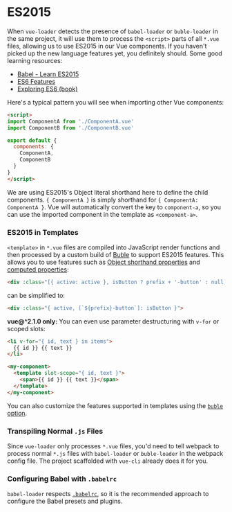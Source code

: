 # ES2015

When `vue-loader` detects the presence of `babel-loader` or `buble-loader` in the same project, it will use them to process the `<script>` parts of all `*.vue` files, allowing us to use ES2015 in our Vue components. If you haven't picked up the new language features yet, you definitely should. Some good learning resources:

- [Babel - Learn ES2015](https://babeljs.io/docs/learn-es2015/)
- [ES6 Features](https://github.com/lukehoban/es6features)
- [Exploring ES6 (book)](https://leanpub.com/exploring-es6)

Here's a typical pattern you will see when importing other Vue components:

``` html
<script>
import ComponentA from './ComponentA.vue'
import ComponentB from './ComponentB.vue'

export default {
  components: {
    ComponentA,
    ComponentB
  }
}
</script>
```

We are using ES2015's Object literal shorthand here to define the child components. `{ ComponentA }` is simply shorthand for `{ ComponentA: ComponentA }`. Vue will automatically convert the key to `component-a`, so you can use the imported component in the template as `<component-a>`.

### ES2015 in Templates

`<template>` in `*.vue` files are compiled into JavaScript render functions and then processed by a custom build of [Buble](https://buble.surge.sh/guide/) to support ES2015 features. This allows you to use features such as [Object shorthand properties](https://buble.surge.sh/guide/#object-shorthand-methods-and-properties-transforms-concisemethodproperty-) and [computed properties](https://buble.surge.sh/guide/#computed-properties-transforms-computedproperty-):

``` html
<div :class="[{ active: active }, isButton ? prefix + '-button' : null]">
```

can be simplified to:

``` html
<div :class="{ active, [`${prefix}-button`]: isButton }">
```

**vue@^2.1.0 only:** You can even use parameter destructuring with `v-for` or scoped slots:

``` html
<li v-for="{ id, text } in items">
  {{ id }} {{ text }}
</li>
```

``` html
<my-component>
  <template slot-scope="{ id, text }">
    <span>{{ id }} {{ text }}</span>
  </template>
</my-component>
```

You can also customize the features supported in templates using the [`buble` option](../options.md#buble).

### Transpiling Normal `.js` Files

Since `vue-loader` only processes `*.vue` files, you'd need to tell webpack to process normal `*.js` files with `babel-loader` or `buble-loader` in the webpack config file. The project scaffolded with `vue-cli` already does it for you.

### Configuring Babel with `.babelrc`

`babel-loader` respects [`.babelrc`](https://babeljs.io/docs/usage/babelrc/), so it is the recommended approach to configure the Babel presets and plugins.
